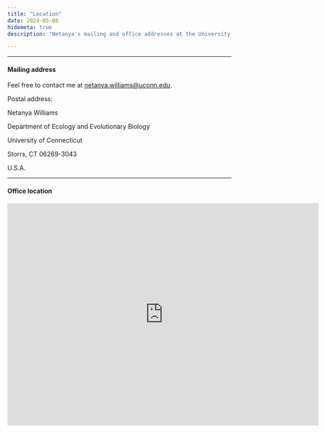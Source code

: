 ```yaml
---
title: "Location"
date: 2024-05-08
hidemeta: true
description: "Netanya's mailing and office addresses at the University of Connecticut."

---
```


---

#### Mailing address

Feel free to contact me at netanya.williams@uconn.edu.


Postal address: 

Netanya Williams 

Department of Ecology and Evolutionary Biology 

University of Connecticut 

Storrs, CT 06269-3043

U.S.A.

---

#### Office location

<iframe src="https://www.google.com/maps/place/Department+of+Ecology+and+Evolutionary+Biology/@41.8104005,-72.2559483,15z/data=!4m6!3m5!1s0x89e68a39a75a154f:0x30cf838118b535b6!8m2!3d41.8104005!4d-72.2559483!16s%2Fg%2F12lrd7mz3?coh=229685,229685&entry=tts&g_ep=EgoyMDI0MDkxOC4xKgBIAVAD" 
width="700" height="500" style="border:0;" allowfullscreen="" loading="lazy"></iframe>


